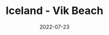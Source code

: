 ---
weight: 1
images:
- https://unsplash.com/photos/79NfyK85Ahc/download?ixid=M3wxMjA3fDB8MXxhbGx8NXx8fHx8fDJ8fDE3MDAwNzg2OTl8&force=true
title: Iceland - Vik Beach 
date: 2022-07-23
tags:
- archive # all posts
- work
- photography
---
